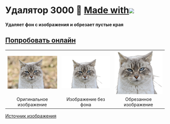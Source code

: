 # Удалятор 3000 🤖 <a href=https://streamlit.io/>Made with<img src=https://github.com/lethnis/rembg-and-crop/assets/88483002/466e152a-9a43-48a3-8e4a-a4b767431ed2 width=180></a>
#### Удаляет фон с изображения и обрезает пустые края

## [Попробовать онлайн](https://rembg-and-crop.streamlit.app/)

<table>
    <tr>
        <td><img src=data/cat.jpg width=300></td>
        <td><img src=data/no_bg_data_cat.png width=300></td>
        <td><img src=data/cropped_data_cat.png width=300></td>
    </tr>
    <tr>
        <td align=center>Оригинальное изображение</td>
        <td align=center>Изображение без фона</td>
        <td align=center>Обрезанное изображение</td>
    </tr>
</table>

[Источник изображения](https://pixabay.com/photos/cat-alley-cat-european-cat-animal-8578562/)
